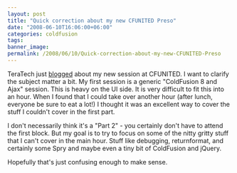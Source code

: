 ```yaml
---
layout: post
title: "Quick correction about my new CFUNITED Preso"
date: "2008-06-10T16:06:00+06:00"
categories: coldfusion 
tags: 
banner_image: 
permalink: /2008/06/10/Quick-correction-about-my-new-CFUNITED-Preso
---
```


TeraTech just <a href="http://cfunited.com/blog/index.cfm/2008/6/10/Raymonds-Part-II-Ajax-and-CF-with-Spry">blogged</a> about my new session at CFUNITED. I want to clarify the subject matter a bit. My first session is a generic "ColdFusion 8 and Ajax" session. This is heavy on the UI side. It is very difficult to fit this into an hour. When I found that I could take over another hour (after lunch, everyone be sure to eat a lot!) I thought it was an excellent way to cover the stuff I couldn't cover in the first part.

I don't necessarily think it's a "Part 2" - you certainly don't have to attend the first block. But my goal is to try to focus on some of the nitty gritty stuff that I can't cover in the main hour. Stuff like debugging, returnformat, and certainly some Spry and maybe even a tiny bit of ColdFusion and jQuery.

Hopefully that's just confusing enough to make sense.